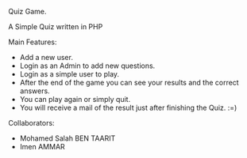 Quiz Game.

A Simple Quiz written in PHP

Main Features:
- Add a new user.
- Login as an Admin to add new questions.
- Login as a simple user to play.
- After the end of the game you can see your results and the correct answers.
- You can play again or simply quit.
- You will receive a mail of the result just after finishing the Quiz. :=)

Collaborators:
- Mohamed Salah BEN TAARIT
- Imen AMMAR
